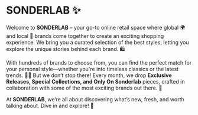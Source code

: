 # SONDERLAB ✨

Welcome to **SONDERLAB** – your go-to online retail space where global 🌍 and local 🏡 brands come together to create an exciting shopping experience. We bring you a curated selection of the best styles, letting you explore the unique stories behind each brand. 🛍️

With hundreds of brands to choose from, you can find the perfect match for your personal style—whether you're into timeless classics or the latest trends. 👕👟 But we don’t stop there! Every month, we drop **Exclusive Releases, Special Collections, and Only On Sonderlab** pieces, crafted in collaboration with some of the most exciting brands out there. 🎉

At **SONDERLAB**, we’re all about discovering what’s new, fresh, and worth talking about. Dive in and explore! 🚀

